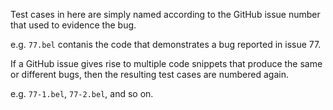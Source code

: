 Test cases in here are simply named according to the GitHub issue number that
used to evidence the bug.

e.g. `77.bel` contanis the code that demonstrates a bug reported in issue 77.

If a GitHub issue gives rise to multiple code snippets that produce the same or
different bugs, then the resulting test cases are numbered again.

e.g. `77-1.bel`, `77-2.bel`, and so on.

